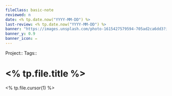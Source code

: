 ```yaml
---
fileClass: basic-note
reviewed: n
date: <% tp.date.now("YYYY-MM-DD") %>
last-review: <% tp.date.now("YYYY-MM-DD") %>
banner: "https://images.unsplash.com/photo-1615427579594-705ad2ca6dd3?ixlib=rb-4.0.3&ixid=MnwxMjA3fDB8MHxwaG90by1wYWdlfHx8fGVufDB8fHx8&auto=format&fit=crop&w=2370&q=80"
banner_y: 0.9
banner_icon: ✏️
---
```

Project::
Tags::

# <% tp.file.title %>

<% tp.file.cursor(1) %>